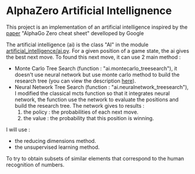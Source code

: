 # AlphaZero Artificial Intellignence
This project is an implementation of an artificial intelligence inspired by the [paper](https://medium.com/applied-data-science/alphago-zero-explained-in-one-diagram-365f5abf67e0) "AlphaGo Zero cheat sheet" develloped by Google 

The artificial intelligence (ai) is the class "AI" in the module [artificial_intelligence/ai.py](https://github.com/JonathanVengadasalam/AlphaZero-Artificial-Intelligence/blob/master/artificial_intelligence/ai.py). For a given position of a game state, the ai gives the best next move. To found this next move, it can use 2 main method :
 - Monte Carlo Tree Search (function : "ai.montecarlo_treesearch"), it doesn't use neural network but use monte carlo method to build the research tree (you can view the description [here](https://en.wikipedia.org/wiki/Monte_Carlo_tree_search)).
 - Neural Network Tree Search (function : "ai.neuralnetwork_treesearch"), I modified the classical mcts function so that it integrates neural network, the function use the network to evaluate the positions and build the research tree. The network gives to results :
   1. the policy : the probabilities of each next move.
   2. the value : the probability that this position is winning.

I will use :
- the reducing dimensions method.
- the unsupervised learning method.
<a/>

To try to obtain subsets of similar elements that correspond to the human recognition of numbers.
